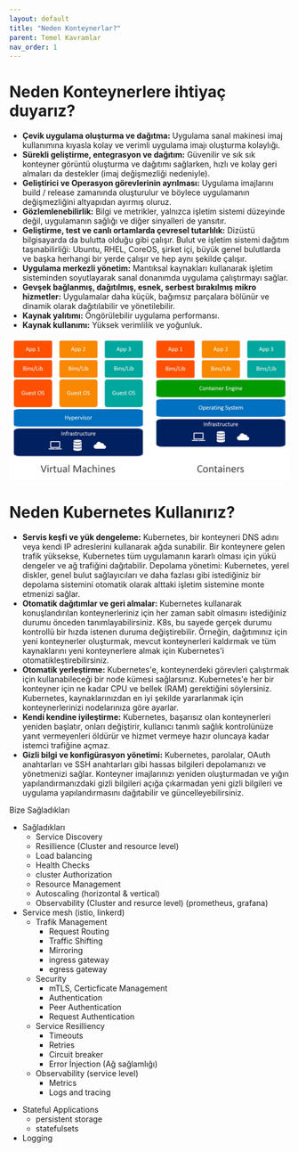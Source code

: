 ```yaml
---
layout: default
title: "Neden Konteynerlar?"
parent: Temel Kavramlar
nav_order: 1
---
```


# Neden Konteynerlere ihtiyaç duyarız?

* **Çevik uygulama oluşturma ve dağıtma:** Uygulama sanal makinesi imaj kullanımına kıyasla kolay ve verimli uygulama imajı oluşturma kolaylığı.
* **Sürekli geliştirme, entegrasyon ve dağıtım:** Güvenilir ve sık sık konteyner görüntü oluşturma ve dağıtımı sağlarken, hızlı ve kolay geri almaları da destekler (imaj değişmezliği nedeniyle).
* **Geliştirici ve Operasyon görevlerinin ayrılması:** Uygulama imajlarını  build / release zamanında oluşturulur ve böylece uygulamanın değişmezliğini altyapıdan ayırmış oluruz.
* **Gözlemlenebilirlik:** Bilgi ve metrikler, yalnızca işletim sistemi düzeyinde değil, uygulamanın sağlığı ve diğer sinyalleri de yansıtır.
* **Geliştirme, test ve canlı ortamlarda çevresel tutarlılık:** Dizüstü bilgisayarda da bulutta olduğu gibi çalışır.
Bulut ve işletim sistemi dağıtım taşınabilirliği: Ubuntu, RHEL, CoreOS, şirket içi, büyük genel bulutlarda ve başka herhangi bir yerde çalışır ve hep aynı şekilde çalışır.
* **Uygulama merkezli yönetim:** Mantıksal kaynakları kullanarak işletim sisteminden soyutlayarak sanal donanımda uygulama çalıştırmayı sağlar.
* **Gevşek bağlanmış, dağıtılmış, esnek, serbest bırakılmış mikro hizmetler:** Uygulamalar daha küçük, bağımsız parçalara bölünür ve dinamik olarak dağıtılabilir ve yönetilebilir.
* **Kaynak yalıtımı:** Öngörülebilir uygulama performansı.
* **Kaynak kullanımı:** Yüksek verimlilik ve yoğunluk.


![vm-containers karşılaştırması](../kaynaklar/containers-vs-virtual-machines.jpg)

# Neden Kubernetes Kullanırız?

* **Servis keşfi ve yük dengeleme:** Kubernetes, bir konteyneri DNS adını veya kendi IP adreslerini kullanarak ağda sunabilir. Bir konteynere gelen trafik yüksekse, Kubernetes tüm uygulamanın kararlı olması için yükü dengeler  ve ağ trafiğini dağıtabilir.
Depolama yönetimi: Kubernetes, yerel diskler, genel bulut sağlayıcıları ve daha fazlası gibi istediğiniz bir depolama sistemini otomatik olarak alttaki işletim sistemine monte etmenizi sağlar.
* **Otomatik dağıtımlar ve geri almalar:** Kubernetes kullanarak konuşlandırılan konteynerleriniz için her zaman sabit olmasını istediğiniz durumu önceden tanımlayabilirsiniz. K8s, bu sayede gerçek durumu kontrollü bir hızda istenen duruma değiştirebilir. Örneğin, dağıtımınız için yeni konteynerler oluşturmak, mevcut konteynerleri kaldırmak ve tüm kaynaklarını yeni konteynerlere almak için Kubernetes'i otomatikleştirebilirsiniz.
* **Otomatik yerleştirme:** Kubernetes'e, konteynerdeki görevleri çalıştırmak için kullanabileceği bir node kümesi sağlarsınız. Kubernetes'e her bir konteyner için ne kadar CPU ve bellek (RAM) gerektiğini söylersiniz. Kubernetes, kaynaklarınızdan en iyi şekilde yararlanmak için konteynerlerinizi nodelarınıza göre ayarlar.
* **Kendi kendine iyileştirme:** Kubernetes, başarısız olan konteynerleri yeniden başlatır, onları değiştirir, kullanıcı tanımlı sağlık kontrolünüze yanıt vermeyenleri öldürür ve hizmet vermeye hazır oluncaya kadar istemci trafiğine açmaz.
* **Gizli bilgi ve konfigürasyon yönetimi:** Kubernetes, parolalar, OAuth anahtarları ve SSH anahtarları gibi hassas bilgileri depolamanızı ve yönetmenizi sağlar. Konteyner imajlarınızı yeniden oluşturmadan ve yığın yapılandırmanızdaki gizli bilgileri açığa çıkarmadan yeni gizli bilgileri ve uygulama yapılandırmasını dağıtabilir ve güncelleyebilirsiniz.


Bize Sağladıkları
 
* Sağladıkları
    - Service Discovery
    - Resillience (Cluster and resource level)
    - Load balancing
    - Health Checks
    - cluster Authorization
    - Resource Management
    - Autoscaling (horizontal & vertical)
    - Observability (Cluster and resurce level) (prometheus, grafana)
* Service mesh (istio, linkerd)
  - Trafik Management
    - Request Routing
    - Traffic Shifting
    - Mirroring
    - ingress gateway
    - egress gateway
  - Security
    - mTLS, Certicficate Management
    - Authentication
    - Peer Authentication
    - Request Authentication
  - Service Resilliency
    - Timeouts
    - Retries
    - Circuit breaker
    - Error İnjection (Ağ sağlamlığı)
  - Observability (service level)
    -  Metrics
    -  Logs and tracing
 -  Stateful Applications
    -  persistent storage
    -  statefulsets
 -  Logging